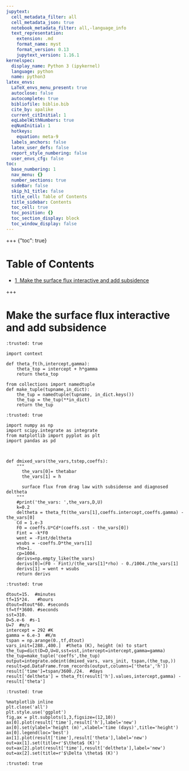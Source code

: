 ```yaml
---
jupytext:
  cell_metadata_filter: all
  cell_metadata_json: true
  notebook_metadata_filter: all,-language_info
  text_representation:
    extension: .md
    format_name: myst
    format_version: 0.13
    jupytext_version: 1.16.1
kernelspec:
  display_name: Python 3 (ipykernel)
  language: python
  name: python3
latex_envs:
  LaTeX_envs_menu_present: true
  autoclose: false
  autocomplete: true
  bibliofile: biblio.bib
  cite_by: apalike
  current_citInitial: 1
  eqLabelWithNumbers: true
  eqNumInitial: 1
  hotkeys:
    equation: meta-9
  labels_anchors: false
  latex_user_defs: false
  report_style_numbering: false
  user_envs_cfg: false
toc:
  base_numbering: 1
  nav_menu: {}
  number_sections: true
  sideBar: false
  skip_h1_title: false
  title_cell: Table of Contents
  title_sidebar: Contents
  toc_cell: true
  toc_position: {}
  toc_section_display: block
  toc_window_display: false
---
```


+++ {"toc": true}

<h1>Table of Contents<span class="tocSkip"></span></h1>
<div class="toc"><ul class="toc-item"><li><span><a href="#Make-the-surface-flux-interactive-and-add-subsidence" data-toc-modified-id="Make-the-surface-flux-interactive-and-add-subsidence-1"><span class="toc-item-num">1&nbsp;&nbsp;</span>Make the surface flux interactive and add subsidence</a></span></li></ul></div>

+++

# Make the surface flux interactive and add subsidence

```{code-cell} ipython3
:trusted: true

import context

def theta_ft(h,intercept,gamma):
    theta_top = intercept + h*gamma
    return theta_top

from collections import namedtuple
def make_tuple(tupname,in_dict):
    the_tup = namedtuple(tupname, in_dict.keys())
    the_tup = the_tup(**in_dict)
    return the_tup
```

```{code-cell} ipython3
:trusted: true

import numpy as np
import scipy.integrate as integrate
from matplotlib import pyplot as plt
import pandas as pd



def dmixed_vars(the_vars,tstep,coeffs):
    """
      the_vars[0]= thetabar
      the_vars[1] = h
      
      surface flux from drag law with subsidense and diagnosed deltheta
    """
    #print('the_vars: ',the_vars,D,U)
    k=0.2
    deltheta = theta_ft(the_vars[1],coeffs.intercept,coeffs.gamma) - the_vars[0]
    Cd = 1.e-3
    F0 = coeffs.U*Cd*(coeffs.sst - the_vars[0])
    Fint = -k*F0
    went = -Fint/deltheta
    wsubs = -coeffs.D*the_vars[1]
    rho=1.
    cp=1004.
    derivs=np.empty_like(the_vars)
    derivs[0]=(F0 - Fint)/(the_vars[1]*rho) - 0./1004./the_vars[1]
    derivs[1] = went + wsubs
    return derivs
```

```{code-cell} ipython3
:trusted: true

dtout=15.  #minutes
tf=15*24.   #hours
dtout=dtout*60. #seconds
tf=tf*3600. #seconds
sst=310.
D=5.e-6  #s-1
U=7  #m/s
intercept = 292 #K
gamma = 6.e-3  #K/m
tspan = np.arange(0.,tf,dtout)
vars_init=[288.,400.]  #theta (K), height (m) to start
the_tup=dict(D=D,U=U,sst=sst,intercept=intercept,gamma=gamma)
the_tup=make_tuple('coeffs',the_tup)
output=integrate.odeint(dmixed_vars, vars_init, tspan,(the_tup,))
result=pd.DataFrame.from_records(output,columns=['theta','h'])
result['time']=tspan/3600./24.  #days
result['deltheta'] = theta_ft(result['h'].values,intercept,gamma) - result['theta']
```

```{code-cell} ipython3
:trusted: true

%matplotlib inline
plt.close('all')
plt.style.use('ggplot')
fig,ax = plt.subplots(1,3,figsize=(12,10))
ax[0].plot(result['time'],result['h'],label='new')
ax[0].set(ylabel='height (m)',xlabel='time (days)',title='height')
ax[0].legend(loc='best')
ax[1].plot(result['time'],result['theta'],label='new')
out=ax[1].set(title=r'$\theta$ (K)')
out=ax[2].plot(result['time'],result['deltheta'],label='new')
out=ax[2].set(title=r'$\Delta \theta$ (K)')
```

```{code-cell} ipython3
:trusted: true


```
